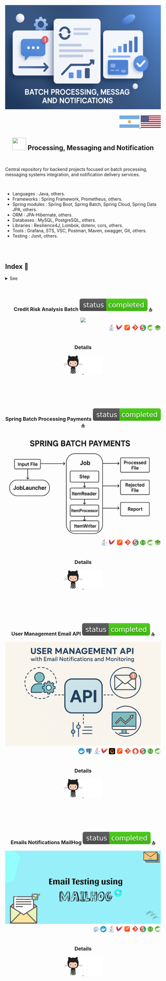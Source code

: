 <div align = "center">
<img src="./doc/assets/img/project-img.png" >
</div>

<br>

<div align="right">
     <a href="./translations/README.es.md" target="_blank">
       <img src="./doc/assets/img/arg-flag.jpg" width="65" height="40" />
   </a>
    <a href="https://github.com/andresWeitzel/Api_Rest_Microservices_Projects" target="_blank">
       <img src="./doc/assets/img/eeuu-flag.jpg" width="65" height="40" />
   </a>
</div>

<div align="center">

##  <img width="45" height="40" src="./doc/assets/gifs/notification.gif" />  Processing, Messaging and Notification

</div>


<br>

Central repository for backend projects focused on batch processing, messaging systems integration, and notification delivery services.

<br>

 * Languages : Java, others.
 * Frameworks : Spring Framework, Prometheus, others.
 * Spring modules : Spring Boot, Spring Batch, Spring Cloud, Spring Data JPA, others.
 * ORM : JPA-Hibernate, others.
 * Databases : MySQL, PostgreSQL, others.
 * Libraries : Resilience4J, Lombok, dotenv, cors, others.
 * Tools : Grafana, STS, VSC, Postman, Maven, swagger, Git, others.
 * Testing : Junit, others.


 <br>
 
 <br>

<!------Start Index----->

## Index 📜

<details>
 <summary> See </summary>

 <br>

#### 🗂️ Projects
* [Credit Risk Analysis Batch ![status-completed](./doc/assets/icons/badges/status-completed.svg)](#credit-risk-analysis-batch--)

  <div align="left">
    <img width="24" height="24" src="doc/assets/icons/backend/java/png/java.png" />
    <img width="20" height="20" src="doc/assets/icons/devops/png/maven.png" />
    <img width="22" height="22" src="doc/assets/icons/devops/png/postman.png" />
    <img width="22" height="22" src="doc/assets/icons/devops/png/git.png" />
    <img width="20" height="20" src="doc/assets/icons/backend/java/png/junit.png" />
    <img width="20" height="20" src="doc/assets/icons/backend/java/png/spring-boot.png" /> 
    <img width="20" height="20" src="doc/assets/icons/backend/java/png/spring-batch.png" />    
  </div>

<br>  

* [Spring Batch Processing Payments ![status-completed](./doc/assets/icons/badges/status-completed.svg)](#spring-batch-processing-payments--)

  <div align="left">
    <img width="24" height="24" src="doc/assets/icons/backend/java/png/java.png" />
    <img width="20" height="20" src="doc/assets/icons/devops/png/maven.png" />
    <img width="22" height="22" src="doc/assets/icons/devops/png/postman.png" />
    <img width="22" height="22" src="doc/assets/icons/devops/png/git.png" />
    <img width="20" height="20" src="doc/assets/icons/backend/java/png/junit.png" />
    <img width="20" height="20" src="doc/assets/icons/backend/java/png/spring-boot.png" /> 
    <img width="20" height="20" src="doc/assets/icons/backend/java/png/spring-batch.png" />    
  </div>

<br>   

* [User Management Email API ![status-completed]](#user-management-email-api--)

  <div align="left">
    <img width="20" height="20" src="doc/assets/icons/devops/png/docker.png" />
    <img width="20" height="20" src="doc/assets/icons/database/png/postgres.png" />
    <img width="24" height="24" src="doc/assets/icons/backend/java/png/java.png" />
    <img width="20" height="20" src="doc/assets/icons/devops/png/maven.png" />
    <img width="20" height="20" src="doc/assets/icons/devops/png/grafana.png" />
    <img width="22" height="22" src="doc/assets/icons/devops/png/postman.png" />
    <img width="22" height="22" src="doc/assets/icons/devops/png/git.png" />
    <img width="20" height="20" src="doc/assets/icons/devops/png/prometheus.png" />
    <img width="20" height="20" src="doc/assets/icons/backend/java/png/junit.png" />
    <img width="20" height="20" src="doc/assets/icons/devops/png/swagger.png" />
    <img width="20" height="20" src="doc/assets/icons/backend/java/png/spring-boot.png" />    
  </div>

<br>     

* [Emails Notifications MailHog ![status-completed](./doc/assets/icons/badges/status-completed.svg)](#emails-notifications-mailhog--)

  <div align="left">
    <img width="20" height="20" src="doc/assets/icons/backend/java/png/log-four-j.png" />
    <img width="20" height="20" src="doc/assets/icons/devops/png/docker.png" />
    <img width="24" height="24" src="doc/assets/icons/backend/java/png/java.png" />
    <img width="20" height="20" src="doc/assets/icons/devops/png/maven.png" />
    <img width="22" height="22" src="doc/assets/icons/devops/png/postman.png" />
    <img width="22" height="22" src="doc/assets/icons/devops/png/git.png" />
    <img width="20" height="20" src="doc/assets/icons/backend/java/png/junit.png" />
    <img width="20" height="20" src="doc/assets/icons/devops/png/swagger.png" />
    <img width="20" height="20" src="doc/assets/icons/backend/java/png/spring-boot.png" />    
  </div>

<br>

</details>

<!------Stop Index----->
  
 <br>
 
 <br>


 <!------START Credit_Risk_Analysis_Batch------>

<div align="center">
  
### Credit Risk Analysis Batch ![status-completed](./doc/assets/icons/badges/status-completed.svg) [🔝](#index-)

  
<a href="https://github.com/andresWeitzel/Credit_Risk_Analysis_Batch" target="_blank">
  <img src="https://github.com/andresWeitzel/Credit_Risk_Analysis_Batch/blob/master/src/main/resources/static/img/credit_risk.png" >
</a>

  <div align="right">
    <img width="24" height="24" src="doc/assets/icons/backend/java/png/java.png" />
    <img width="20" height="20" src="doc/assets/icons/devops/png/maven.png" />
    <img width="22" height="22" src="doc/assets/icons/devops/png/postman.png" />
    <img width="22" height="22" src="doc/assets/icons/devops/png/git.png" />
    <img width="20" height="20" src="doc/assets/icons/backend/java/png/junit.png" />
    <img width="20" height="20" src="doc/assets/icons/backend/java/png/spring-boot.png" /> 
    <img width="20" height="20" src="doc/assets/icons/backend/java/png/spring-batch.png" />    
  </div>

<br>

 ### Details

<div style="display: inline-block; vertical-align: middle; text-align: center;">
  <a href="https://github.com/andresWeitzel/Credit_Risk_Analysis_Batch" target="_blank">
    <img width="60" height="60" alt="code" src="./doc/assets/gifs/social-networks/github.gif" style="display: inline-block;" />
  </a>
  <a href="https://www.youtube.com/watch?v=9IEHzHfXZbo" target="_blank">
    <img width="60" height="60" alt="playlist" src="./doc/assets/gifs/social-networks/youtubeLogo.gif" style="display: inline-block;" />
  </a>
</div>
   
<!------END Credit_Risk_Analysis_Batch------->


<br>
<br>
<br> 
<br>
<br> 
<br>

 <!------START Spring_Batch_Processing_Payments------>

<div align="center">
  
### Spring Batch Processing Payments ![status-completed](./doc/assets/icons/badges/status-completed.svg) [🔝](#index-)

  
<a href="https://github.com/andresWeitzel/Spring_Batch_Payments" target="_blank">
  <img src="https://github.com/andresWeitzel/Spring_Batch_Payments/blob/master/src/main/resources/static/img/spring_batch_payments.png" >
</a>

  <div align="right">
    <img width="24" height="24" src="doc/assets/icons/backend/java/png/java.png" />
    <img width="20" height="20" src="doc/assets/icons/devops/png/maven.png" />
    <img width="22" height="22" src="doc/assets/icons/devops/png/postman.png" />
    <img width="22" height="22" src="doc/assets/icons/devops/png/git.png" />
    <img width="20" height="20" src="doc/assets/icons/backend/java/png/junit.png" />
    <img width="20" height="20" src="doc/assets/icons/devops/png/swagger.png" />
    <img width="20" height="20" src="doc/assets/icons/backend/java/png/spring-boot.png" /> 
    <img width="20" height="20" src="doc/assets/icons/backend/java/png/spring-batch.png" />    
  </div>

<br>

 ### Details

<div style="display: inline-block; vertical-align: middle; text-align: center;">
  <a href="https://github.com/andresWeitzel/Spring_Batch_Payments" target="_blank">
    <img width="60" height="60" alt="code" src="./doc/assets/gifs/social-networks/github.gif" style="display: inline-block;" />
  </a>
  <a href="https://www.youtube.com/watch?v=zPqArsLfH7o" target="_blank">
    <img width="60" height="60" alt="playlist" src="./doc/assets/gifs/social-networks/youtubeLogo.gif" style="display: inline-block;" />
  </a>
</div>
   
<!------END Spring_Batch_Processing_Payments------->

<br>
<br>
<br> 
<br>
<br> 
<br>


<!------START email-api-service-MailPit------>

<div align="center">
  
### User Management Email API ![status-completed](./doc/assets/icons/badges/status-completed.svg) [🔝](#index-)

  
<a href="https://github.com/andresWeitzel/email-api-service-MailPit" target="_blank">
  <img src="https://github.com/andresWeitzel/email-api-service-MailPit/blob/master/src/main/resources/static/img/email-project.png" >
</a>

  <div align="right">
    <img width="20" height="20" src="doc/assets/icons/devops/png/docker.png" />
    <img width="20" height="20" src="doc/assets/icons/database/png/postgres.png" />
    <img width="24" height="24" src="doc/assets/icons/backend/java/png/java.png" />
    <img width="20" height="20" src="doc/assets/icons/devops/png/maven.png" />
    <img width="20" height="20" src="doc/assets/icons/devops/png/grafana.png" />
    <img width="22" height="22" src="doc/assets/icons/devops/png/postman.png" />
    <img width="22" height="22" src="doc/assets/icons/devops/png/git.png" />
    <img width="20" height="20" src="doc/assets/icons/devops/png/prometheus.png" />
    <img width="20" height="20" src="doc/assets/icons/backend/java/png/junit.png" />
    <img width="20" height="20" src="doc/assets/icons/devops/png/swagger.png" />
    <img width="20" height="20" src="doc/assets/icons/backend/java/png/spring-boot.png" />    
  </div>

<br>

 ### Details

<div style="display: inline-block; vertical-align: middle; text-align: center;">
  <a href="https://github.com/andresWeitzel/email-api-service-MailPit" target="_blank">
    <img width="60" height="60" alt="code" src="./doc/assets/gifs/social-networks/github.gif" style="display: inline-block;" />
  </a>
  <a href="https://www.youtube.com/playlist?list=PLCl11UFjHurDSHfBJ-uQp55RG-xhL162C" target="_blank">
    <img width="60" height="60" alt="playlist" src="./doc/assets/gifs/social-networks/youtubeLogo.gif" style="display: inline-block;" />
  </a>
</div>
   
<!------END email-api-service-MailPit------>


<br>
<br>
<br> 
<br>
<br> 
<br>

<!------START emails-notifications-MailHog------>

<div align="center">
  
### Emails Notifications MailHog ![status-completed](./doc/assets/icons/badges/status-completed.svg) [🔝](#index-)

  
<a href="https://github.com/andresWeitzel/emails-notifications-MailHog" target="_blank">
  <img src="https://github.com/andresWeitzel/emails-notifications-MailHog/blob/master/src/main/resources/static/img/mailhog.jpeg" >
</a>

 <div align="right">
      <img width="20" height="20" src="doc/assets/icons/backend/java/png/log-four-j.png" />
      <img width="20" height="20" src="doc/assets/icons/devops/png/docker.png" />
      <img width="24" height="24" src="doc/assets/icons/backend/java/png/java.png" />
      <img width="20" height="20" src="doc/assets/icons/devops/png/maven.png" />
      <img width="22" height="22" src="doc/assets/icons/devops/png/postman.png" />
      <img width="22" height="22" src="doc/assets/icons/devops/png/git.png" />
      <img width="20" height="20" src="doc/assets/icons/backend/java/png/junit.png" />
      <img width="20" height="20" src="doc/assets/icons/devops/png/swagger.png" />
      <img width="20" height="20" src="doc/assets/icons/backend/java/png/spring-boot.png" />
    
</div>

<br>

 ### Details

<div style="display: inline-block; vertical-align: middle; text-align: center;">
  <a href="https://github.com/andresWeitzel/emails-notifications-MailHog" target="_blank">
    <img width="60" height="60" alt="code" src="./doc/assets/gifs/social-networks/github.gif" style="display: inline-block;" />
  </a>
  <a href="https://www.youtube.com/watch?v=QMlpFdOQHfI" target="_blank">
    <img width="60" height="60" alt="playlist" src="./doc/assets/gifs/social-networks/youtubeLogo.gif" style="display: inline-block;" />
  </a>
</div>
   
<!------END emails-notifications-MailHog------>


<br>
<br>
<br>
<br>
<br>
<br>

